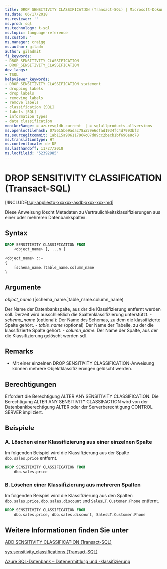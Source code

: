 ```yaml
---
title: DROP SENSITIVITY CLASSIFICATION (Transact-SQL) | Microsoft-Dokumentation
ms.date: 06/17/2018
ms.reviewer: ''
ms.prod: sql
ms.technology: t-sql
ms.topic: language-reference
ms.custom: ''
ms.manager: craigg
ms.author: giladm
author: giladmit
f1_keywords:
- DROP SENSITIVITY CLASSIFICATION
- DROP_SENSITIVITY_CLASSIFICATION
dev_langs:
- TSQL
helpviewer_keywords:
- DROP SENSITIVITY CLASSIFICATION statement
- dropping labels
- drop labels
- removing labels
- remove labels
- classification [SQL]
- labels [SQL]
- information types
- data classification
monikerRange: = azuresqldb-current || = sqlallproducts-allversions
ms.openlocfilehash: 075615be9adac78aa59e6dfad1934fc4d7993bf3
ms.sourcegitcommit: 1ab115a906117966c07d89cc2becb1bf690e8c78
ms.translationtype: HT
ms.contentlocale: de-DE
ms.lasthandoff: 11/27/2018
ms.locfileid: "52392985"
---
```

# <a name="drop-sensitivity-classification-transact-sql"></a>DROP SENSITIVITY CLASSIFICATION (Transact-SQL)
[!INCLUDE[tsql-appliesto-xxxxxx-asdb-xxxx-xxx-md](../../includes/tsql-appliesto-xxxxxx-asdb-xxxx-xxx-md.md)]

Diese Anweisung löscht Metadaten zu Vertraulichkeitsklassifizierungen aus einer oder mehreren Datenbankspalten.

## <a name="syntax"></a>Syntax

```sql
DROP SENSITIVITY CLASSIFICATION FROM
    <object_name> [, ...n ]

<object_name> ::=
{
    [schema_name.]table_name.column_name
}
```  

## <a name="arguments"></a>Argumente  

*object_name* ([schema_name.]table_name.column_name)

Der Name der Datenbankspalte, aus der die Klassifizierung entfernt werden soll. Derzeit wird ausschließlich die Spaltenklassifizierung unterstützt.
    - *schema_name* (optional): Der Name des Schemas, zu dem die klassifizierte Spalte gehört.
    - *table_name* (optional): Der Name der Tabelle, zu der die klassifizierte Spalte gehört.
    - *column_name*: Der Name der Spalte, aus der die Klassifizierung gelöscht werden soll.

## <a name="remarks"></a>Remarks  

- Mit einer einzelnen DROP SENSITIVITY CLASSIFICATION-Anweisung können mehrere Objektklassifizierungen gelöscht werden.

## <a name="permissions"></a>Berechtigungen  

Erfordert die Berechtigung ALTER ANY SENSITIVITY CLASSIFICATION. Die Berechtigung ALTER ANY SENSITIVITY CLASSIFACTION wird von der Datenbankberechtigung ALTER oder der Serverberechtigung CONTROL SERVER impliziert.


## <a name="examples"></a>Beispiele  


### <a name="a-dropping-classification-from-a-single-column"></a>A. Löschen einer Klassifizierung aus einer einzelnen Spalte

Im folgenden Beispiel wird die Klassifizierung aus der Spalte `dbo.sales.price` entfernt.  

```sql
DROP SENSITIVITY CLASSIFICATION FROM
    dbo.sales.price
```

### <a name="b-dropping-classification-from-multiple-columns"></a>B. Löschen einer Klassifizierung aus mehreren Spalten

Im folgenden Beispiel wird die Klassifizierung aus den Spalten `dbo.sales.price`, `dbo.sales.discount` und `SalesLT.Customer.Phone` entfernt.  

```sql
DROP SENSITIVITY CLASSIFICATION FROM
    dbo.sales.price, dbo.sales.discount, SalesLT.Customer.Phone  
```

## <a name="see-also"></a>Weitere Informationen finden Sie unter  

[ADD SENSITIVITY CLASSIFICATION (Transact-SQL)](../../t-sql/statements/add-sensitivity-classification-transact-sql.md)

[sys.sensitivity_classifications (Transact-SQL)](../../relational-databases/system-catalog-views/sys-sensitivity-classifications-transact-sql.md)

[Azure SQL-Datenbank – Datenermittlung und -klassifizierung](https://aka.ms/sqlip)
